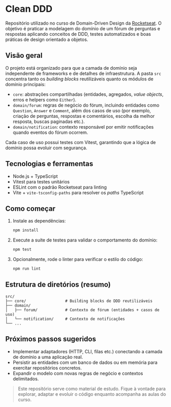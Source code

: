 # Clean DDD

Repositório utilizado no curso de Domain-Driven Design da [Rocketseat](https://app.rocketseat.com.br/journey/node-js-2023/contents). O objetivo é praticar a modelagem do domínio de um fórum de perguntas e respostas aplicando conceitos de DDD, testes automatizados e boas práticas de design orientado a objetos.

## Visão geral

O projeto está organizado para que a camada de domínio seja independente de frameworks e de detalhes de infraestrutura. A pasta `src` concentra tanto os _building blocks_ reutilizáveis quanto os módulos de domínio principais:

- `core`: abstrações compartilhadas (entidades, agregados, _value objects_, erros e helpers como `Either`).
- `domain/forum`: regras de negócio do fórum, incluindo entidades como `Question`, `Answer` e `Comment`, além dos casos de uso (por exemplo, criação de perguntas, respostas e comentários, escolha da melhor resposta, buscas paginadas etc.).
- `domain/notification`: contexto responsável por emitir notificações quando eventos do fórum ocorrem.

Cada caso de uso possui testes com Vitest, garantindo que a lógica de domínio possa evoluir com segurança.

## Tecnologias e ferramentas

- Node.js + TypeScript
- Vitest para testes unitários
- ESLint com o padrão Rocketseat para linting
- Vite + `vite-tsconfig-paths` para resolver os _paths_ TypeScript

## Como começar

1. Instale as dependências:

   ```bash
   npm install
   ```

2. Execute a suíte de testes para validar o comportamento do domínio:

   ```bash
   npm test
   ```

3. Opcionalmente, rode o linter para verificar o estilo do código:

   ```bash
   npm run lint
   ```

## Estrutura de diretórios (resumo)

```
src/
├── core/                 # Building blocks de DDD reutilizáveis
├── domain/
│   ├── forum/            # Contexto de fórum (entidades + casos de uso)
│   └── notification/     # Contexto de notificações
└── ...
```

## Próximos passos sugeridos

- Implementar adaptadores (HTTP, CLI, filas etc.) conectando a camada de domínio a uma aplicação real.
- Persistir as entidades com um banco de dados ou em memória para exercitar repositórios concretos.
- Expandir o modelo com novas regras de negócio e contextos delimitados.

> Este repositório serve como material de estudo. Fique à vontade para explorar, adaptar e evoluir o código enquanto acompanha as aulas do curso.
